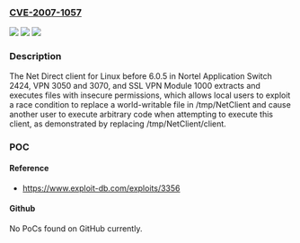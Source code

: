 ### [CVE-2007-1057](https://cve.mitre.org/cgi-bin/cvename.cgi?name=CVE-2007-1057)
![](https://img.shields.io/static/v1?label=Product&message=n%2Fa&color=blue)
![](https://img.shields.io/static/v1?label=Version&message=n%2Fa&color=blue)
![](https://img.shields.io/static/v1?label=Vulnerability&message=n%2Fa&color=brighgreen)

### Description

The Net Direct client for Linux before 6.0.5 in Nortel Application Switch 2424, VPN 3050 and 3070, and SSL VPN Module 1000 extracts and executes files with insecure permissions, which allows local users to exploit a race condition to replace a world-writable file in /tmp/NetClient and cause another user to execute arbitrary code when attempting to execute this client, as demonstrated by replacing /tmp/NetClient/client.

### POC

#### Reference
- https://www.exploit-db.com/exploits/3356

#### Github
No PoCs found on GitHub currently.

